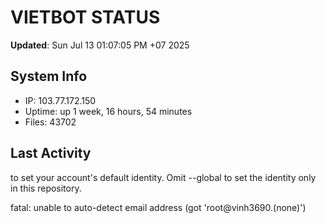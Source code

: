 # VIETBOT STATUS
**Updated**: Sun Jul 13 01:07:05 PM +07 2025

## System Info
- IP: 103.77.172.150
- Uptime: up 1 week, 16 hours, 54 minutes
- Files: 43702

## Last Activity

to set your account's default identity.
Omit --global to set the identity only in this repository.

fatal: unable to auto-detect email address (got 'root@vinh3690.(none)')
